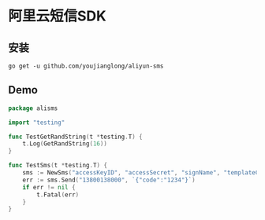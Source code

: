 # 阿里云短信SDK

## 安装
`go get -u github.com/youjianglong/aliyun-sms`

## Demo

```go
package alisms

import "testing"

func TestGetRandString(t *testing.T) {
	t.Log(GetRandString(16))
}

func TestSms(t *testing.T) {
	sms := NewSms("accessKeyID", "accessSecret", "signName", "templateCode", true)
	err := sms.Send("13800138000", `{"code":"1234"}`)
	if err != nil {
		t.Fatal(err)
	}
}

```

